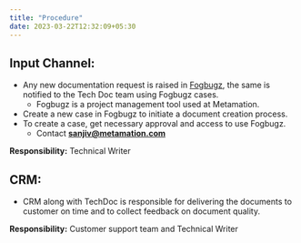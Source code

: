 ```yaml
---
title: "Procedure"
date: 2023-03-22T12:32:09+05:30
---
```


## Input Channel:
* Any new documentation request is raised in [Fogbugz](https://metamation.fogbugz.com/login), the same is notified to the Tech Doc team using Fogbugz cases.
    * Fogbugz is a project management tool used at Metamation.
* Create a new case in Fogbugz to initiate a document creation process.
* To create a case, get necessary approval and access to use Fogbugz. 
    * Contact **sanjiv@metamation.com**

**Responsibility:** Technical Writer

## CRM:
* CRM along with TechDoc is responsible for delivering the documents to customer on time and to collect feedback on document quality.

**Responsibility:** Customer support team and Technical Writer